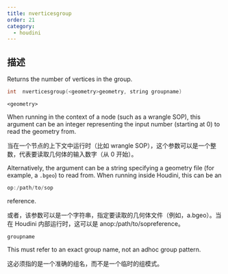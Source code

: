 ```yaml
---
title: nverticesgroup
order: 21
category:
  - houdini
---
```

    
## 描述

Returns the number of vertices in the group.

```c
int  nverticesgroup(<geometry>geometry, string groupname)
```

`<geometry>`

When running in the context of a node (such as a wrangle SOP), this argument
can be an integer representing the input number (starting at 0) to read the
geometry from.

当在一个节点的上下文中运行时（比如 wrangle SOP），这个参数可以是一个整数，代表要读取几何体的输入数字（从 0 开始）。

Alternatively, the argument can be a string specifying a geometry file (for
example, a `.bgeo`) to read from. When running inside Houdini, this can be an

```c
op:/path/to/sop
```

reference.

或者，该参数可以是一个字符串，指定要读取的几何体文件（例如，a.bgeo）。当在 Houdini 内部运行时，这可以是 anop:/path/to/sopreference。

`groupname`

This must refer to an exact group name, not an adhoc group pattern.

这必须指的是一个准确的组名，而不是一个临时的组模式。
